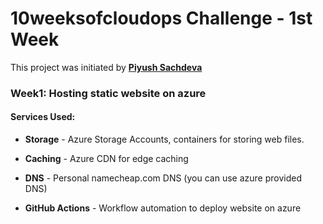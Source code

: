 # 10weeksofcloudops Challenge - 1st Week
This project was initiated by [**Piyush Sachdeva**](https://www.linkedin.com/in/piyush-sachdeva/)

### Week1: Hosting static website on azure

#### Services Used:

* **Storage** - Azure Storage Accounts, containers for storing web files.

* **Caching** - Azure CDN for edge caching

* **DNS** - Personal namecheap.com DNS (you can use azure provided DNS)

* **GitHub Actions** - Workflow automation to deploy website on azure
